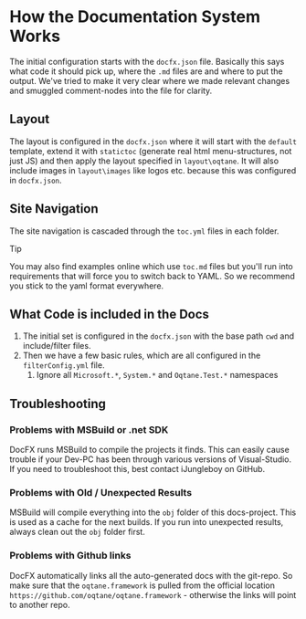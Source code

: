 ﻿
# How the Documentation System Works

The initial configuration starts with the `docfx.json` file. 
Basically this says what code it should pick up, where the `.md` files are and where to put the output. 
We've tried to make it very clear where we made relevant changes and smuggled comment-nodes into the file for clarity. 

## Layout

The layout is configured in the `docfx.json` where it will 
start with the `default` template, extend it with `statictoc` (generate real html menu-structures, not just JS) 
and then apply the layout specified in `layout\oqtane`. 
It will also include images in `layout\images` like logos etc. because this was configured in `docfx.json`.

## Site Navigation

The site navigation is cascaded through the `toc.yml` files in each folder. 

> [!TIP]
> You may also find examples online which use `toc.md` files
> but you'll run into requirements that will force you to switch back to YAML.
> So we recommend you stick to the yaml format everywhere. 

## What Code is included in the Docs

1. The initial set is configured in the `docfx.json` with the base path `cwd` and include/filter files. 
1. Then we have a few basic rules, which are all configured in the `filterConfig.yml` file. 
    1. Ignore all `Microsoft.*`, `System.*` and `Oqtane.Test.*` namespaces


## Troubleshooting

### Problems with MSBuild or .net SDK
DocFX runs MSBuild to compile the projects it finds. 
This can easily cause trouble if your Dev-PC has been through various versions of Visual-Studio. 
If you need to troubleshoot this, best contact iJungleboy on GitHub. 

### Problems with Old / Unexpected Results

MSBuild will compile everything into the `obj` folder of this docs-project. 
This is used as a cache for the next builds. If you run into unexpected results, always clean out the `obj` folder first. 

### Problems with Github links

DocFX automatically links all the auto-generated docs with the git-repo. So make sure that the `oqtane.framework` is pulled from the official location `https://github.com/oqtane/oqtane.framework` - otherwise the links will point to another repo. 
